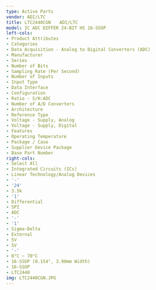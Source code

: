 ```yaml
---
type: Active Parts
vendor: ADI/LTC
title: LTC2440CGN　　ADI/LTC
model: IC ADC DIFFER 24-BIT HS 16-SSOP
left-cols:
- Product Attributes
- Categories
- Data Acquisition - Analog to Digital Converters (ADC)
- Manufacturer
- Series
- Number of Bits
- Sampling Rate (Per Second)
- Number of Inputs
- Input Type
- Data Interface
- Configuration
- Ratio - S/H:ADC
- Number of A/D Converters
- Architecture
- Reference Type
- Voltage - Supply, Analog
- Voltage - Supply, Digital
- Features
- Operating Temperature
- Package / Case
- Supplier Device Package
- Base Part Number
right-cols:
- Select All
- Integrated Circuits (ICs)
- Linear Technology/Analog Devices
- '-'
- '24'
- 3.5k
- '1'
- Differential
- SPI
- ADC
- '-'
- '1'
- Sigma-Delta
- External
- 5V
- 5V
- '-'
- 0°C ~ 70°C
- 16-SSOP (0.154", 3.90mm Width)
- 16-SSOP
- LTC2440
img: LTC2440CGN.JPG
---
```

